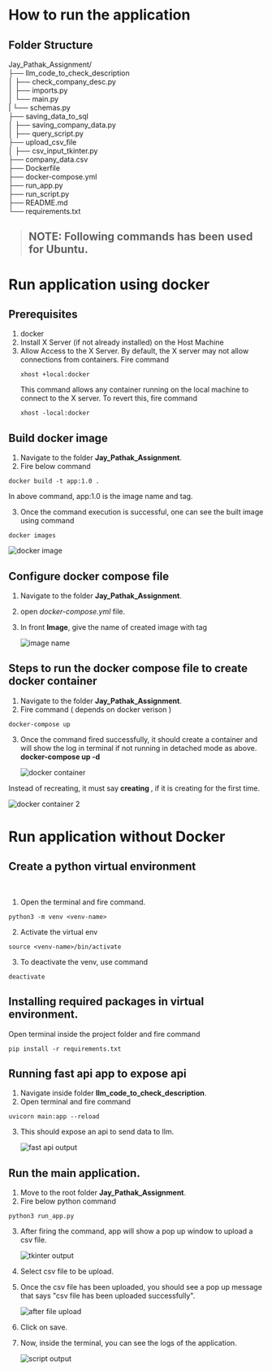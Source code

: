 # How to run the application

## Folder Structure

Jay_Pathak_Assignment/ <br />
├── llm_code_to_check_description <br />
│ ├── check_company_desc.py <br />
│ ├── imports.py <br />
│ └── main.py <br />
| └── schemas.py <br />
├── saving_data_to_sql <br />
│ ├── saving_company_data.py <br />
│ ├── query_script.py <br />
├── upload_csv_file<br />
│ ├── csv_input_tkinter.py <br />
├── company_data.csv <br />
├── Dockerfile <br />
├── docker-compose.yml <br />
├── run_app.py <br />
├── run_script.py <br />
├── README.md <br />
└── requirements.txt<br />

> ## NOTE: Following commands has been used for Ubuntu.

# Run application using docker

## Prerequisites

1. docker 
2. Install X Server (if not already installed) on the Host Machine
3. Allow Access to the X Server. By default, the X server may not allow connections from containers.
   Fire command 
   ```
   xhost +local:docker
   ```
   This command allows any container running on the local machine to connect to the X server. 
   To revert this, fire command 
   ```
   xhost -local:docker
   ```

## Build docker image

1. Navigate to the folder **Jay_Pathak_Assignment**.
2. Fire below command

```
docker build -t app:1.0 .
```
In above command, app:1.0 is the image name and tag.

3. Once the command execution is successful, one can see the built image using command
```
docker images
```

![docker image](./screenshots/pic-8.png)

## Configure docker compose file

1. Navigate to the folder **Jay_Pathak_Assignment**.
2. open *docker-compose.yml* file.
3. In front **Image**, give the name of created image with tag

    ![image name](./screenshots/pic-9.png)

## Steps to run the docker compose file to create docker container

1. Navigate to the folder **Jay_Pathak_Assignment**.
2. Fire command ( depends on docker verison )
```
docker-compose up
```
3. Once the command fired successfully, it should create a container and will show the log in terminal if not running in detached mode as above. **docker-compose up -d**

    ![docker container](./screenshots/pic-6.png)

Instead of recreating, it must say **creating <conatiner-name>**, if it is creating for the first time.

![docker container 2](./screenshots/pic-7.png)

# Run application without Docker

## Create a python virtual environment 
<br />

1. Open the terminal and fire command.
```
python3 -m venv <venv-name>
```
2. Activate the virtual env
```
source <venv-name>/bin/activate
```
3. To deactivate the venv, use command
```
deactivate
```

## Installing required packages in virtual environment.

Open terminal inside the project folder and fire command
```
pip install -r requirements.txt
```

## Running fast api app to expose api

1. Navigate inside folder **llm_code_to_check_description**.
2. Open terminal and fire command
```
uvicorn main:app --reload
```
3. This should expose an api to send data to llm.

    ![fast api output](./screenshots/pic-5.png)

## Run the main application.

1. Move to the root folder **Jay_Pathak_Assignment**.
2. Fire below python command
```
python3 run_app.py 
```
3. After firing the command, app will show a pop up window to upload a csv file.

    ![tkinter output](./screenshots/pic-2.png)

4. Select csv file to be upload.
5. Once the csv file has been uploaded, you should see a pop up message that says "csv file has been uploaded successfully".

    ![after file upload](./screenshots/pic-4.png)

6. Click on save.
7. Now, inside the terminal, you can see the logs of the application.

    ![script output](./screenshots/pic-1.png)


